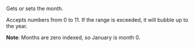 Gets or sets the month.

Accepts numbers from 0 to 11. If the range is exceeded, it will bubble up to the year.

**Note**: Months are zero indexed, so January is month 0.
